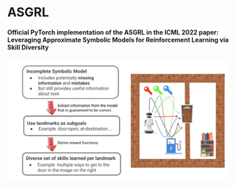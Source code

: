 # ASGRL
#### Official PyTorch implementation of the ASGRL in the ICML 2022 paper: Leveraging Approximate Symbolic Models for Reinforcement Learning via Skill Diversity

![overview](images/overview.png)



